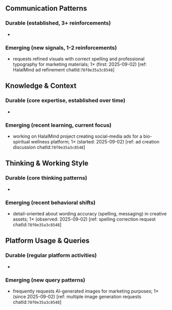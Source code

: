 ## Communication Patterns
### Durable (established, 3+ reinforcements)
- 
### Emerging (new signals, 1-2 reinforcements)
- requests refined visuals with correct spelling and professional typography for marketing materials; 1× (first: 2025-09-02) [ref: HalalMind ad refinement chatId:`78f0e35a3c8548`]

## Knowledge & Context
### Durable (core expertise, established over time)
- 
### Emerging (recent learning, current focus)
- working on HalalMind project creating social-media ads for a bio-spiritual wellness platform; 1× (started: 2025-09-02) [ref: ad creation discussion chatId:`78f0e35a3c8548`]

## Thinking & Working Style
### Durable (core thinking patterns)
- 
### Emerging (recent behavioral shifts)
- detail-oriented about wording accuracy (spelling, messaging) in creative assets; 1× (observed: 2025-09-02) [ref: spelling correction request chatId:`78f0e35a3c8548`]

## Platform Usage & Queries
### Durable (regular platform activities)
- 
### Emerging (new query patterns)
- frequently requests AI-generated images for marketing purposes; 1× (since 2025-09-02) [ref: multiple image generation requests chatId:`78f0e35a3c8548`]